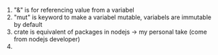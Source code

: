 1. "&" is for referencing value from a variabel
2. "mut" is keyword to make a variabel mutable, variabels are immutable by default
3. crate is equivalent of packages in nodejs -> my personal take (come from nodejs developer)
4.
